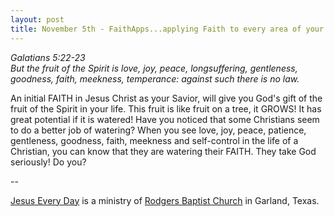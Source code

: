 ```yaml
---
layout: post
title: November 5th - FaithApps...applying Faith to every area of your
---
```


_Galatians 5:22-23  
But the fruit of the Spirit is love, joy, peace, longsuffering,
gentleness, goodness, faith, meekness, temperance: against such there
is no law._

An initial FAITH in Jesus Christ as your Savior, will give you
God's gift of the fruit of the Spirit in your life. This fruit is
like fruit on a tree, it GROWS! It has great potential if it is
watered! Have you noticed that some Christians seem to do a better
job of watering? When you see love, joy, peace, patience, gentleness,
goodness, faith, meekness and self-control in the life of a Christian,
you can know that they are watering their FAITH. They take God
seriously! Do you?

 --

<a href=http://jesuseveryday.net>Jesus Every Day</a> is a ministry of <a href=http://rodgersbaptist.net>Rodgers Baptist Church</a> in Garland, Texas.
